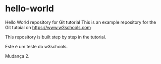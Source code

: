 # hello-world
Hello World repository for Git tutorial
This is an example repository for the Git tutoial on https://www.w3schools.com

This repository is built step by step in the tutorial.

Este é um teste do w3schools.

Mudança 2.
